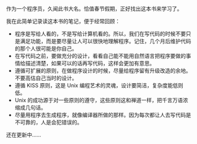 作为一个程序员，久闻此书大名。恰值春节假期，正好找出这本书来学习了。

我在此简单记录读这本书的笔记，便于经常回顾：

-   程序是写给人看的，不是写给计算机看的。所以，我们在写代码的时候不要只是满足功能，而是要尽量让人可以很快地理解程序。记住，几个月后维护代码的那个人很可能是你自己。
-   在写代码之前，要做充分的设计，看看自己能不能用自然语言把程序要做的事情给描述清楚，如果可以的话再写代码，这样会更加有意思。
-   遵循可扩展的原则，在做程序设计的时候，尽量给程序留有升级改造的余地。不要高估自己当时的设计。
-   遵循 KISS 原则，这是 Unix 编程艺术的灵魂，设计要简洁，复杂度能低则低。
-   Unix 的成功源于对一些原则的遵守，这些原则这和禅道一样，把千言万语浓缩成几句话。
-   尽量用程序去生成程序，就像编译器所做的那样。因为每次都让人去写代码是不可靠的，人是会犯错误的。

还在更新中……